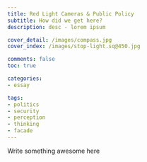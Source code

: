 ```yaml
---
title: Red Light Cameras & Public Policy
subtitle: How did we get here?
description: desc - lorem ipsum

cover_detail: /images/compass.jpg
cover_index: /images/stop-light.sq@450.jpg

comments: false
toc: true

categories:
- essay

tags:
- politics
- security
- perception
- thinking
- facade
---
```


Write something awesome here